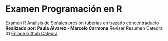 # Examen Programación en R
Examen R
Analisis de Señales presión tuberias en trazado concentraducto
**Realizado por: Paula Alvarez - Marcelo Carmona**
Revisar Resumen Catedra 01
<a href="https://github.com/19762014mcs/Trabajo-Catedra-01/blob/main/README.md" target="_blank">Enlace Github Catedra</a>
